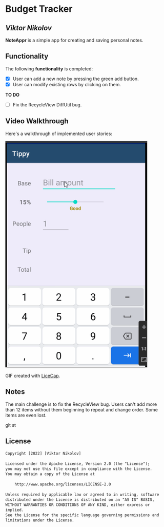 # Budget Tracker

## *Viktor Nikolov*

**NoteAppr** is a simple app for creating and saving personal notes.

## Functionality

The following **functionality** is completed:

* [x] User can add a new note by pressing the green add button.
* [x] User can modify existing rows by clicking on them.

**TO DO**
* [ ] Fix the RecycleView DiffUtil bug.

## Video Walkthrough

Here's a walkthrough of implemented user stories:

<img src='https://github.com/viktornikolov069/Tippy/blob/main/TippyGif.gif' title='Video Walkthrough' width='' alt='Video Walkthrough' />

GIF created with [LiceCap](http://www.cockos.com/licecap/).

## Notes

The main challenge is to fix the RecycleView bug. Users can't add more than 12 items without them beginning to repeat and change order. Some items are even lost.

git st
## License

    Copyright [2022] [Viktor Nikolov]

    Licensed under the Apache License, Version 2.0 (the "License");
    you may not use this file except in compliance with the License.
    You may obtain a copy of the License at

        http://www.apache.org/licenses/LICENSE-2.0

    Unless required by applicable law or agreed to in writing, software
    distributed under the License is distributed on an "AS IS" BASIS,
    WITHOUT WARRANTIES OR CONDITIONS OF ANY KIND, either express or implied.
    See the License for the specific language governing permissions and
    limitations under the License.
